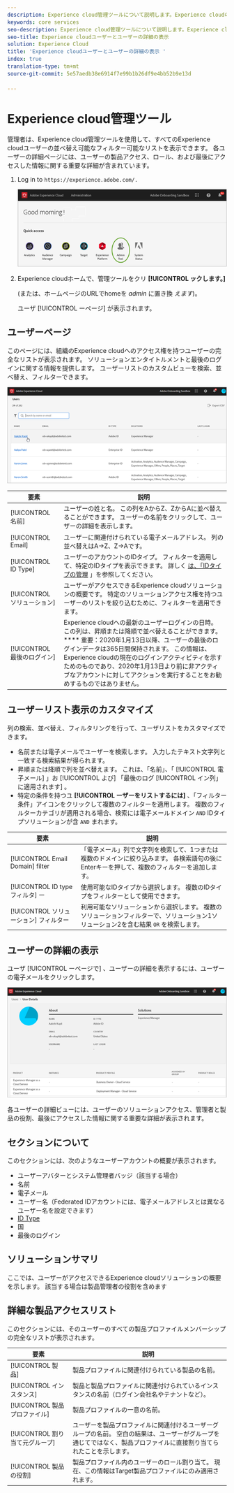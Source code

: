 ```yaml
---
description: Experience cloud管理ツールについて説明します。Experience cloudのすべてのユーザーの並べ替え可能なフィルター可能なリストが表示されます。
keywords: core services
seo-description: Experience cloud管理ツールについて説明します。Experience cloudのすべてのユーザーの並べ替え可能なフィルター可能なリストが表示されます。
seo-title: Experience cloudユーザーとユーザーの詳細の表示
solution: Experience Cloud
title: 'Experience cloudユーザーとユーザーの詳細の表示 '
index: true
translation-type: tm+mt
source-git-commit: 5e57aedb38e6914f7e99b1b26df9e4bb52b9e13d

---
```



# Experience cloud管理ツール

管理者は、Experience cloud管理ツールを使用して、すべてのExperience cloudユーザーの並べ替え可能なフィルター可能なリストを表示できます。 各ユーザーの詳細ページには、ユーザーの製品アクセス、ロール、および最後にアクセスした情報に関する重要な詳細が含まれています。  

1. Log in to `https://experience.adobe.com/.`

   ![](assets/admin-tool.png)

1. Experience cloudホームで、管理ツールをクリ **[!UICONTROL ックします。]**

    (または、ホームページのURLでhomeを _admin_ に置き換 _えます_)。

   ユーザ [!UICONTROL ーページ] が表示されます。

## ユーザーページ

このページには、組織のExperience cloudへのアクセス権を持つユーザーの完全なリストが表示されます。 ソリューションエンタイトルメントと最後のログインに関する情報を提供します。 ユーザーリストのカスタムビューを検索、並べ替え、フィルターできます。

![](assets/admin-tool-users.png)

| 要素 | 説明 |
|---|---|
| [!UICONTROL 名前] | ユーザーの姓と名。 この列をAからZ、ZからAに並べ替えることができます。 ユーザーの名前をクリックして、ユーザーの詳細を表示します。 |
| [!UICONTROL Email] | ユーザーに関連付けられている電子メールアドレス。 列の並べ替えはA->Z、Z->Aです。 |
| [!UICONTROL ID Type] | ユーザーのアカウントのIDタイプ。 フィルターを適用して、特定のIDタイプを表示できます。 詳しく [は、「IDタイプの管理](https://helpx.adobe.com/enterprise/using/identity.html) 」を参照してください。 |
| [!UICONTROL ソリューション] | ユーザーがアクセスできるExperience cloudソリューションの概要です。 特定のソリューションアクセス権を持つユーザーのリストを絞り込むために、フィルターを適用できます。 |
| [!UICONTROL 最後のログイン] | Experience cloudへの最新のユーザーログインの日時。 この列は、昇順または降順で並べ替えることができます。 <br> **** 重要：2020年1月13日以降、ユーザーの最後のログインデータは365日間保持されます。 この情報は、Experience cloudの現在のログインアクティビティを示すためのものであり、2020年1月13日より前に非アクティブなアカウントに対してアクションを実行することをお勧めするものではありません。 |

## ユーザーリスト表示のカスタマイズ

列の検索、並べ替え、フィルタリングを行って、ユーザリストをカスタマイズできます。

* 名前または電子メールでユーザーを検索します。 入力したテキスト文字列と一致する検索結果が得られます。
* 昇順または降順で列を並べ替えます。 これは、「名前」、「 [!UICONTROL 電子メール] 」お [!UICONTROL よび] 「最後のログ [!UICONTROL イン列」に適用されます] 。
* 特定の条件を持つユ **[!UICONTROL ーザーをリストするには]** 、「フィルター条件」アイコンをクリックして複数のフィルターを適用します。 複数のフィルターカテゴリが適用される場合、検索には電子メールドメイン `AND` IDタイプソリューションが含 `AND` まれます。

| 要素 | 説明 |
|---------|----------|
| [!UICONTROL Email Domain] filter | 「電子メール」列で文字列を検索して、1つまたは複数のドメインに絞り込みます。 各検索語句の後にEnterキーを押して、複数のフィルターを追加します。 |
| [!UICONTROL ID typeフィルタ] ー | 使用可能なIDタイプから選択します。 複数のIDタイプをフィルターとして使用できます。 |
| [!UICONTROL ソリューション] フィルター | 利用可能なソリューションから選択します。 複数のソリューションフィルターで、ソリューション1ソリューション2を含む結果 `OR` を検索します。 |

## ユーザーの詳細の表示

ユーザ [!UICONTROL ーページで] 、ユーザーの詳細を表示するには、ユーザーの電子メールをクリックします。

![](assets/admin-tool-user-details.png)

各ユーザーの詳細ビューには、ユーザーのソリューションアクセス、管理者と製品の役割、最後にアクセスした情報に関する重要な詳細が表示されます。

## セクションについて

このセクションには、次のようなユーザーアカウントの概要が表示されます。

* ユーザーアバターとシステム管理者バッジ（該当する場合）
* 名前
* 電子メール
* ユーザー名（Federated IDアカウントには、電子メールアドレスとは異なるユーザー名を設定できます）
* [ID Type](https://helpx.adobe.com/enterprise/using/identity.html)
* 国
* 最後のログイン

## ソリューションサマリ

ここでは、ユーザーがアクセスできるExperience cloudソリューションの概要を示します。 該当する場合は製品管理者の役割を含めます

## 詳細な製品アクセスリスト

このセクションには、そのユーザーのすべての製品プロファイルメンバーシップの完全なリストが表示されます。

| 要素 | 説明 |
|---------|----------|
| [!UICONTROL 製品] | 製品プロファイルに関連付けられている製品の名前。 |
| [!UICONTROL インスタンス] | 製品と製品プロファイルに関連付けられているインスタンスの名前（ログイン会社名やテナントなど）。 |
| [!UICONTROL 製品プロファイル] | 製品プロファイルの一意の名前。 |
| [!UICONTROL 割り当て元グループ] | ユーザーを製品プロファイルに関連付けるユーザーグループの名前。 空白の結果は、ユーザーがグループを通じてではなく、製品プロファイルに直接割り当てられたことを示します。 |
| [!UICONTROL 製品の役割] | 製品プロファイル内のユーザーのロール割り当て。 現在、この情報はTarget製品プロファイルにのみ適用されます。 |
